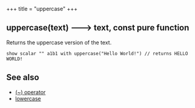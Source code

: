 +++
title = "uppercase"
+++

## uppercase(text) 🡒 text, const pure function

Returns the uppercase version of the text.

```envision
show scalar "" a1b1 with uppercase("Hello World!") // returns HELLO WORLD!
```

## See also

* [(~) operator](../../_/tilde/)
* [lowercase](../../jkl/lowercase/)
